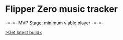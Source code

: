 # Flipper Zero music tracker
-=-=- MVP Stage: minimum viable player -=-=-

[>Get latest build<](https://nightly.link/adanua/flipper-zero-music-tracker/workflows/build_dev/master/zero_tracker.fap.zip)
